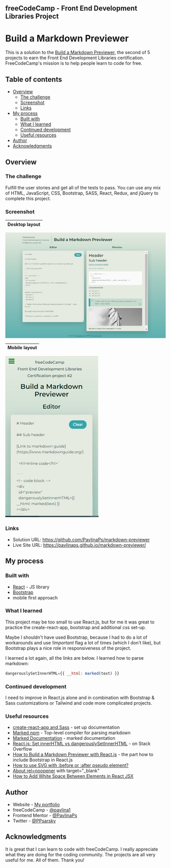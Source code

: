 ## freeCodeCamp - Front End Development Libraries Project

# Build a Markdown Previewer

This is a solution to the [Build a Markdown Previewer](https://www.freecodecamp.org/learn/front-end-development-libraries/front-end-development-libraries-projects/build-a-markdown-previewer), the second of 5 projects to earn the Front End Development Libraries certification. FreeCodeCamp's mission is to help people learn to code for free.

## Table of contents

- [Overview](#overview)
  - [The challenge](#the-challenge)
  - [Screenshot](#screenshot)
  - [Links](#links)
- [My process](#my-process)
  - [Built with](#built-with)
  - [What I learned](#what-i-learned)
  - [Continued development](#continued-development)
  - [Useful resources](#useful-resources)
- [Author](#author)
- [Acknowledgments](#acknowledgments)

## Overview

### The challenge

Fulfill the user stories and get all of the tests to pass. You can use any mix of HTML, JavaScript, CSS, Bootstrap, SASS, React, Redux, and jQuery to complete this project.

### Screenshot

| Desktop layout |
| :------------: |

![Desktop layout](./screenshots/screenshot-desktop.jpg)

| Mobile layout |
| :-----------: |

![Mobile layout](./screenshots/screenshot-mobile.jpg)

### Links

- Solution URL: https://github.com/PavlinaPs/markdown-previewer
- Live Site URL: https://pavlinaps.github.io/markdown-previewer/

## My process

### Built with

- [React](https://reactjs.org/) - JS library
- [Bootstrap](https://getbootstrap.com/)
- mobile first approach

### What I learned

This project may be too small to use React.js, but for me it was great to practice the create-react-app, bootstrap and additional css set-up.

Maybe I shouldn't have used Bootstrap, because I had to do a lot of workarounds and use _!important_ flag a lot of times (which I don't like), but Bootstrap plays a nice role in responsiveness of the project.

I learned a lot again, all the links are below. I learned how to parse markdown:

```js
dangerouslySetInnerHTML={{ __html: marked(text) }}
```

### Continued development

I need to improve in React.js alone and in combination with Bootstrap & Sass customizations or Tailwind and code more complicated projects.

### Useful resources

- [create-react-app and Sass](https://create-react-app.dev/docs/adding-a-sass-stylesheet) - set up documentation
- [Marked npm](https://www.npmjs.com/package/marked) - Top-level compiler for parsing markdown
- [Marked Documentation](https://marked.js.org/) - marked documentation
- [React.js: Set innerHTML vs dangerouslySetInnerHTML](https://stackoverflow.com/questions/37337289/react-js-set-innerhtml-vs-dangerouslysetinnerhtml) - on Stack Overflow
- [How to Build a Markdown Previewer with React.js](https://www.freecodecamp.org/news/how-to-build-a-markdown-previewer-with-react-js/) - the part how to include Bootstrap in React.js
- [How to use SVG with :before or :after pseudo element?](https://www.geeksforgeeks.org/how-to-use-svg-with-before-or-after-pseudo-element/)
- [About rel=noopener](https://mathiasbynens.github.io/rel-noopener/#recommendations) with target="\_blank"
- [How to Add White Space Between Elements in React JSX](https://techstacker.com/how-to-add-white-space-between-elements-react-jsx/)

## Author

- Website - [My portfolio](https://pavlinaps.github.io/my-portfolio/)
- freeCodeCamp - [@pavlina1](https://www.freecodecamp.org/pavlina1)
- Frontend Mentor - [@PavlinaPs](https://www.frontendmentor.io/profile/PavlinaPs)
- Twitter - [@PPsarsky](https://www.twitter.com/PPsarsky)

## Acknowledgments

It is great that I can learn to code with freeCodeCamp. I really appreciate what they are doing for the coding community. The projects are all very useful for me. All of them. Thank you!
